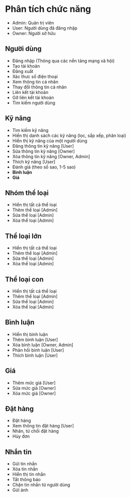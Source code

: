 # Phân tích chức năng

- Admin: Quản trị viên
- User: Người dùng đã đăng nhập
- Owner: Người sở hữu

## Người dùng

- Đăng nhập (Thông qua các nền tảng mạng xã hội)
- Tạo tài khoản
- Đăng xuất
- Xác thưc số điện thoại
- Xem thông tin cá nhân
- Thay đổi thông tin cá nhân
- Liên kết tài khoản
- Gỡ liên kết tài khoản
- Tìm kiếm người dùng

## Kỹ năng

- Tìm kiếm kỹ năng
- Hiển thị danh sách các kỹ năng (lọc, sắp xếp, phân loại)
- Hiển thị kỹ năng của một người dùng
- Đăng thông tin kỹ năng [User]
- Sửa thông tin kỹ năng [Owner]
- Xóa thông tin kỹ năng [Owner, Admin]
- Thích kỹ năng [User]
- Đánh giá (theo số sao, 1-5 sao)
- **Bình luận**
- **Giá**

## Nhóm thể loại

- Hiển thị tất cả thể loại
- Thêm thể loại [Admin]
- Sửa thể loại [Admin]
- Xóa thể loại [Admin]

## Thể loại lớn

- Hiển thị tất cả thể loại
- Thêm thể loại [Admin]
- Sửa thể loại [Admin]
- Xóa thể loại [Admin]

## Thể loại con

- Hiển thị tất cả thể loại
- Thêm thể loại [Admin]
- Sửa thể loại [Admin]
- Xóa thể loại [Admin]

## Bình luận

- Hiển thị bình luận
- Thêm bình luận [User]
- Xóa bình luận [Owner, Admin]
- Phản hồi bình luận [User]
- Thích bình luận [User]

## Giá

- Thêm mức giá [User]
- Sửa mức giá [Owner]
- Xóa mức giá [Owner]

## Đặt hàng

- Đặt hàng
- Xem thông tin đặt hàng [User]
- Nhân, từ chối đặt hàng
- Hủy đơn

## Nhắn tin

- Gửi tin nhắn
- Xóa tin nhắn
- Hiển thị tin nhắn
- Tắt thông báo
- Chặn tin nhắn từ người dùng
- Gửi ảnh
